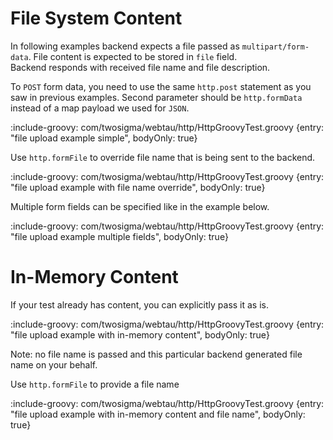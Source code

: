 # File System Content

In following examples backend expects a file passed as `multipart/form-data`. File content is expected to be stored in `file` field.  
Backend responds with received file name and file description.  

To `POST` form data, you need to use the same `http.post` statement as you saw in previous examples. 
Second parameter should be `http.formData` instead of a map payload we used for `JSON`. 

:include-groovy: com/twosigma/webtau/http/HttpGroovyTest.groovy {entry: "file upload example simple", bodyOnly: true}

Use `http.formFile` to override file name that is being sent to the backend.

:include-groovy: com/twosigma/webtau/http/HttpGroovyTest.groovy {entry: "file upload example with file name override", bodyOnly: true}

Multiple form fields can be specified like in the example below. 

:include-groovy: com/twosigma/webtau/http/HttpGroovyTest.groovy {entry: "file upload example multiple fields", bodyOnly: true}

# In-Memory Content

If your test already has content, you can explicitly pass it as is.

:include-groovy: com/twosigma/webtau/http/HttpGroovyTest.groovy {entry: "file upload example with in-memory content", bodyOnly: true}

Note: no file name is passed and this particular backend generated file name on your behalf.

Use `http.formFile` to provide a file name

:include-groovy: com/twosigma/webtau/http/HttpGroovyTest.groovy {entry: "file upload example with in-memory content and file name", bodyOnly: true}
